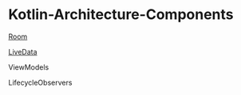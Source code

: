 # Kotlin-Architecture-Components

[Room](https://github.com/Evin1-/Kotlin-Architecture-Components/tree/room)

[LiveData](https://github.com/Evin1-/Kotlin-Architecture-Components/tree/livedata)

ViewModels

LifecycleObservers
